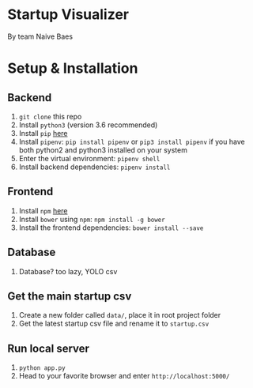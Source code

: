 # Startup Visualizer
By team Naive Baes

# Setup & Installation
## Backend
1. `git clone` this repo
2. Install `python3` (version 3.6 recommended)
3. Install `pip` <a href="https://pip.pypa.io/en/stable/installing/">here</a>
4. Install `pipenv`: `pip install pipenv` or `pip3 install pipenv` if you have both python2 and python3 installed on your system
5. Enter the virtual environment: `pipenv shell`
6. Install backend dependencies: `pipenv install`

## Frontend
1. Install `npm` <a href="https://www.npmjs.com/get-npm">here</a>
2. Install `bower` using `npm`: `npm install -g bower`
3. Install the frontend dependencies: `bower install --save`

## Database
1. Database? too lazy, YOLO csv

## Get the main startup csv
1. Create a new folder called `data/`, place it in root project folder
2. Get the latest startup csv file and rename it to `startup.csv`

## Run local server
1. `python app.py`
2. Head to your favorite browser and enter `http://localhost:5000/`
